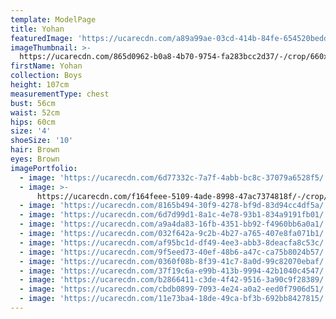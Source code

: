 ```yaml
---
template: ModelPage
title: Yohan
featuredImage: 'https://ucarecdn.com/a89a99ae-03cd-414b-84fe-654520beddef/'
imageThumbnail: >-
  https://ucarecdn.com/865d0962-b0a8-4b70-9754-fa283bcc2d37/-/crop/660x903/450,16/-/preview/
firstName: Yohan
collection: Boys
height: 107cm
measurementType: chest
bust: 56cm
waist: 52cm
hips: 60cm
size: '4'
shoeSize: '10'
hair: Brown
eyes: Brown
imagePortfolio:
  - image: 'https://ucarecdn.com/6d77332c-7a7f-4abb-bc8c-37079a6528f5/'
  - image: >-
      https://ucarecdn.com/f164feee-5109-4ade-8998-47ac7374818f/-/crop/1222x1797/134,3/-/preview/
  - image: 'https://ucarecdn.com/8165b494-30f9-4278-bf9d-83d94cc4df5a/'
  - image: 'https://ucarecdn.com/6d7d99d1-8a1c-4e78-93b1-834a9191fb01/'
  - image: 'https://ucarecdn.com/a9a4da83-16fb-4351-bb92-f4960bb6a0a1/'
  - image: 'https://ucarecdn.com/032f642a-9c2b-4b27-a765-407e8fa071b1/'
  - image: 'https://ucarecdn.com/af95bc1d-df49-4ee3-abb3-8deacfa8c53c/'
  - image: 'https://ucarecdn.com/9f5eed73-40ef-48b6-a47c-ca75b8024b57/'
  - image: 'https://ucarecdn.com/0360f08b-8f39-41c7-8a0d-99c82070ebaf/'
  - image: 'https://ucarecdn.com/37f19c6a-e99b-413b-9994-42b1040c4547/'
  - image: 'https://ucarecdn.com/b2866411-c3de-4f42-9516-3a90c9f28389/'
  - image: 'https://ucarecdn.com/cbdb0899-7093-4e24-a0a2-eed0f7906d51/'
  - image: 'https://ucarecdn.com/11e73ba4-18de-49ca-bf3b-692bb8427815/'
---
```


